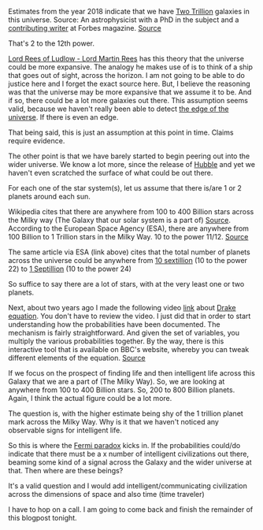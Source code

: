Estimates from the year 2018 indicate that we have [Two Trillion](https://www.wolframalpha.com/input/?i=two+trillion) galaxies in this universe. Source: An astrophysicist with a PhD in the subject and a [contributing writer](https://www.forbes.com/sites/ethansiegel/#2cc53464683e) at Forbes magazine. [Source](https://www.forbes.com/sites/startswithabang/2018/10/18/this-is-how-we-know-there-are-two-trillion-galaxies-in-the-universe/#41d52a525a67)

That's 2 to the 12th power. 

[Lord Rees of Ludlow - Lord Martin Rees](https://royalsociety.org/people/martin-rees-12156/) has this theory that the universe could be more expansive. The analogy he makes use of is to think of a ship that goes out of sight, across the horizon. I am not going to be able to do justice here and I forget the exact source here. But, I believe the reasoning was that the universe may be more expansive that we assume it to be. And if so, there could be a lot more galaxies out there. This assumption seems valid, because we haven't really been able to detect [the edge of the universe](https://www.cfa.harvard.edu/seuforum/faq.htm#:~:text=There%20is%20no%20evidence%20that,about%206%20billion%20trillion%20miles). If there is even an edge.

That being said, this is just an assumption at this point in time. Claims require evidence. 

The other point is that we have barely started to begin peering out into the wider universe. We know a lot more, since the release of [Hubble](https://www.nasa.gov/mission_pages/hubble/main/index.html) and yet we haven't even scratched the surface of what could be out there. 

For each one of the star system(s), let us assume that there is/are 1 or 2 planets around each sun. 

Wikipedia cites that there are anywhere from 100 to 400 Billion stars across the Milky way (The Galaxy that our solar system is a part of) [Source](https://en.wikipedia.org/wiki/Milky_Way). According to the European Space Agency (ESA), there are anywhere from 100 Billion to 1 Trillion stars in the Milky Way. 10 to the power 11/12. [Source](https://www.esa.int/Science_Exploration/Space_Science/Herschel/How_many_stars_are_there_in_the_Universe)

The same article via ESA (link above) cites that the total number of planets across the universe could be anywhere from [10 sextillion](https://www.wolframalpha.com/input/?i=ten+to+the+power+22) (10 to the power 22) to [1 Septillion](https://www.wolframalpha.com/input/?i=ten+to+the+power+24) (10 to the power 24)

So suffice to say there are a lot of stars, with at the very least one or two planets. 

Next, about two years ago I made the following video [link](https://youtu.be/2kcHGNa6vRs) about [Drake equation](https://en.wikipedia.org/wiki/Drake_equation). You don't have to review the video. I just did that in order to start understanding how the probabilities have been documented. The mechanism is fairly straightforward. And given the set of variables, you multiply the various probabilities together. By the way, there is this interactive tool that is available on BBC's website, whereby you can tweak different elements of the equation. [Source](http://www.bbc.com/future/bespoke/drake)

If we focus on the prospect of finding life and then intelligent life across this Galaxy that we are a part of (The Milky Way). So, we are looking at anywhere from 100 to 400 Billion stars. So, 200 to 800 Billion planets. Again, I think the actual figure could be a lot more. 

The question is, with the higher estimate being shy of the 1 trillion planet mark across the Milky Way. Why is it that we haven't noticed any observable signs for intelligent life. 

So this is where the [Fermi paradox](https://en.wikipedia.org/wiki/Fermi_paradox) kicks in. If the probabilities could/do indicate that there must be a x number of intelligent civilizations out there, beaming some kind of a signal across the Galaxy and the wider universe at that. Then where are these beings?

It's a valid question and I would add intelligent/communicating civilization across the dimensions of space and also time (time traveler)

I have to hop on a call. I am going to come back and finish the remainder of this blogpost tonight.
